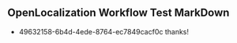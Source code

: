 ## OpenLocalization Workflow Test MarkDown
* 49632158-6b4d-4ede-8764-ec7849cacf0c thanks!

<!--HONumber=Aug16_HO3-->


